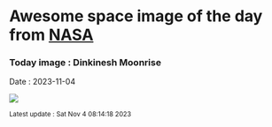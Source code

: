 
# Awesome space image of the day from [NASA](https://api.nasa.gov/)

### Today image : Dinkinesh Moonrise
Date : 2023-11-04

![](https://apod.nasa.gov/apod/image/2311/dinkinesh-firstlook-llorri.png)

<small>Latest update : Sat Nov  4 08:14:18 2023</small>
        